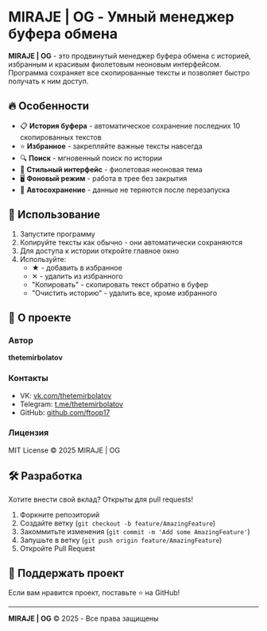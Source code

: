 
# MIRAJE | OG - Умный менеджер буфера обмена


**MIRAJE | OG** - это продвинутый менеджер буфера обмена с историей, избранным и красивым фиолетовым неоновым интерфейсом. Программа сохраняет все скопированные тексты и позволяет быстро получать к ним доступ.

## 🔥 Особенности

- 📋 **История буфера** - автоматическое сохранение последних 10 скопированных текстов
- ⭐ **Избранное** - закрепляйте важные тексты навсегда
- 🔍 **Поиск** - мгновенный поиск по истории
- 🎨 **Стильный интерфейс** - фиолетовая неоновая тема
- 🖥️ **Фоновый режим** - работа в трее без закрытия
- 📅 **Автосохранение** - данные не теряются после перезапуска


## 🚀 Использование

1. Запустите программу
2. Копируйте тексты как обычно - они автоматически сохраняются
3. Для доступа к истории откройте главное окно
4. Используйте:
   - ★ - добавить в избранное
   - ✕ - удалить из избранного
   - "Копировать" - скопировать текст обратно в буфер
   - "Очистить историю" - удалить все, кроме избранного

## 🌟 О проекте

### Автор
**thetemirbolatov** 

### Контакты
- VK: [vk.com/thetemirbolatov](https://vk.com/thetemirbolatov)
- Telegram: [t.me/thetemirbolatov](https://t.me/thetemirbolatov)
- GitHub: [github.com/ftoop17](https://github.com/ftoop17)

### Лицензия
MIT License © 2025 MIRAJE | OG


## 🛠️ Разработка

Хотите внести свой вклад? Открыты для pull requests!

1. Форкните репозиторий
2. Создайте ветку (`git checkout -b feature/AmazingFeature`)
3. Закоммитьте изменения (`git commit -m 'Add some AmazingFeature'`)
4. Запушьте в ветку (`git push origin feature/AmazingFeature`)
5. Откройте Pull Request

## 📌 Поддержать проект

Если вам нравится проект, поставьте ⭐ на GitHub!

---

**MIRAJE | OG** © 2025 - Все права защищены 
